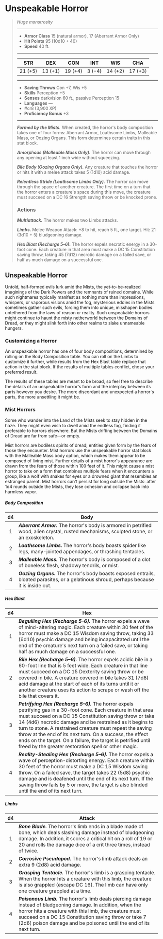 # Unspeakable Horror
>*Huge monstrosity*
>___
>- **Armor Class** 15 (natural armor), 17 (Aberrant Armor Only)
>- **Hit Points** 95 (10d10 + 40)
>- **Speed** 40 ft.
>___
>|STR|DEX|CON|INT|WIS|CHA|
>|:---:|:---:|:---:|:---:|:---:|:---:|
>|21 (+5)|13 (+1)|19 (+4)|3 (-4)|14 (+2)|17 (+3)|
>___
>- **Saving Throws** Con +7, Wis +5
>- **Skills** Perception +5
>- **Senses** darkvision 60 ft., passive Perception 15
>- **Languages** —
>- #cr8 (3,900 XP)
>- **Proficiency Bonus** +3
>___
>***Formed by the Mists.*** When created, the horror's body composition takes one of four forms: Aberrant Armor, Loathsome Limbs, Malleable Mass, or Oozing Organs. This form determines certain traits in this stat block.  
>
>***Amorphous (Malleable Mass Only).*** The horror can move through any opening at least 1 inch wide without squeezing.  
>
>***Bile Body (Oozing Organs Only).*** Any creature that touches the horror or hits it with a melee attack takes 5 (1d10) acid damage.  
>
>***Relentless Stride (Loathsome Limbs Only).*** The horror can move through the space of another creature. The first time on a turn that the horror enters a creature's space during this move, the creature must succeed on a DC 16 Strength saving throw or be knocked prone.  
>
>### Actions
>***Multiattack.*** The horror makes two Limbs attacks.  
>
>***Limbs.*** Melee Weapon Attack: +8 to hit, reach 5 ft., one target. Hit: 21 (3d10 + 5) bludgeoning damage.  
>
>***Hex Blast (Recharge 5–6).*** The horror expels necrotic energy in a 30-foot cone. Each creature in that area must make a DC 15 Constitution saving throw, taking 45 (7d12) necrotic damage on a failed save, or half as much damage on a successful one.

## Unspeakable Horror

Untold, half-formed evils lurk amid the Mists, the yet-to-be-realized imaginings of the Dark Powers and the remnants of ruined domains. While such nightmares typically  manifest as nothing more than impressions, whispers, or vaporous visions amid the fog, mysterious eddies in the Mists sometimes gather such evils, forcing them into unique, misshapen bodies untethered from the laws of reason or reality. Such unspeakable horrors might continue to haunt the misty netherworld between the Domains of Dread, or they might slink forth into other realms to slake unnameable hungers.

### Customizing a Horror
An unspeakable horror has one of four body compositions, determined by rolling on the Body Composition table. You can roll on the Limbs to customize it further, while results from the Hex Blast table replace that action in the stat block. If the results of multiple tables conflict, chose your preferred result.

The results of these tables are meant to be broad, so feel free to describe the details of an unspeakable horror's form and the interplay between its parts however you desire. The more discordant and unexpected a horror's parts, the more unsettling it might be.

### Mist Horrors
Some who wander into the Land of the Mists seek to stay hidden in the haze. They might even wish to dwell amid the endless fog, finding it preferable to horrors elsewhere. But the Mists drifting between the Domains of Dread are far from safe—or empty.

Mist horrors are bodiless spirits of dread, entities given form by the fears of those they encounter. Mist horrors use the unspeakable horror stat block with the Malleable Mass body option, which makes them appear to be composed of living mist. Further details of a mist horror's appearance are drawn from the fears of those within 100 feet of it. This might cause a mist horror to take on a form that combines multiple fears when it encounters a group, like a wolf with snakes for eyes or a drowned giant that resembles an estranged parent. Mist horrors can't persist for long outside the Mists: after 1d4 rounds outside the Mists, they lose cohesion and collapse back into harmless vapor.

##### Body Composition
| d4  | Body                                                                                                                                         |
|:---:| -------------------------------------------------------------------------------------------------------------------------------------------- |
|  1  | ***Aberrant Armor.*** The horror's body is armored in petrified wood, alien crystal, rusted mechanisms, sculpted stone, or an exoskeleton.   | 
|  2  | ***Loathsome Limbs.*** The horror's body boasts spider like legs, many-jointed appendages, or thrashing tentacles.                           |
|  3  | ***Malleable Mass.*** The horror's body is composed of a clot of boneless flesh, shadowy tendrils, or mist.                                  |
|  4  | ***Oozing Organs.*** The horror's body boasts exposed entrails, bloated parasites, or a gelatinous shroud, perhaps because it is inside out. |


##### Hex Blast
| d4  | Hex                                                                                                                                                                                                                                                                                                                                                                                                                                                                                     |
|:---:| --------------------------------------------------------------------------------------------------------------------------------------------------------------------------------------------------------------------------------------------------------------------------------------------------------------------------------------------------------------------------------------------------------------------------------------------------------------------------------------- |
|  1  | ***Beguiling Hex (Recharge 5–6).*** The horror expels a wave of mind-altering magic. Each creature within 30 feet of the horror must make a DC 15 Wisdom saving throw, taking 33 (6d10) psychic damage and being incapacitated until the end of the creature's next turn on a failed save, or taking half as much damage on a successful one.                                                                                                                                           |
|  2  | ***Bile Hex (Recharge 5–6).*** The horror expels acidic bile in a 60-foot line that is 5 feet wide. Each creature in that line must succeed on a DC 15 Dexterity saving throw or be covered in bile. A creature covered in bile takes 31 (7d8) acid damage at the start of each of its turns until it or another creature uses its action to scrape or wash off the bile that covers it.                                                                                                |
|  3  | ***Petrifying Hex (Recharge 5–6).*** The horror expels petrifying gas in a 30-foot cone. Each creature in that area must succeed on a DC 15 Constitution saving throw or take 14 (4d6) necrotic damage and be restrained as it begins to turn to stone. A restrained creature must repeat the saving throw at the end of its next turn. On a success, the effect ends on the target. On a failure, the target is petrified until freed by the greater restoration spell or other magic. | 
|  4  | ***Reality-Stealing Hex (Recharge 5–6).*** The horror expels a wave of perception-distorting energy. Each creature within 30 feet of the horror must make a DC 15 Wisdom saving throw. On a failed save, the target takes 22 (5d8) psychic damage and is deafened until the end of its next turn. If the saving throw fails by 5 or more, the target is also blinded until the end of its next turn.                                                                                    |

##### Limbs
| d4  | Attack                                                                                                                                                                                                                                                                                                 |
|:---:| ------------------------------------------------------------------------------------------------------------------------------------------------------------------------------------------------------------------------------------------------------------------------------------------------------ |
|  1  | ***Bone Blade.*** The horror's limb ends in a blade made of bone, which deals slashing damage instead of bludgeoning damage. In addition, it scores a critical hit on a roll of 19 or 20 and rolls the damage dice of a crit three times, instead of twice.                                            |
|  2  | ***Corrosive Pseudopod.*** The horror's limb attack deals an extra 9 (2d8) acid damage.                                                                                                                                                                                                                |
|  3  | ***Grasping Tentacle.*** The horror's limb is a grasping tentacle. When the horror hits a creature with this limb, the creature is also grappled (escape DC 16). The limb can have only one creature grappled at a time.                                                                               | 
|  4  | ***Poisonous Limb.*** The horror's limb deals piercing damage instead of bludgeoning damage. In addition, when the horror hits a creature with this limb, the creature must succeed on a DC 15 Constitution saving throw or take 7 (2d6) poison damage and be poisoned until the end of its next turn. |
